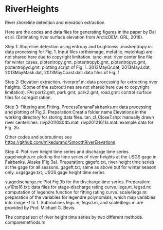 # RiverHeights
River shoreline detection and elevation extraction.

Here are the codes and data files for generating figures in the paper by Dai et 
al. (Estimating river surface elevation from ArcticDEM, GRL, 2018).

Step 1: Shoreline detection using entropy and brightness: 
maskentropy.m: data processing for Fig. 1.
Input files (orthoimage, metafile, matchtag) are not shared here due to copyright limitation.
tancl.mat: river center line file for winter cases.
plotentropy.gmt, plotentropyb.gmt, plotentropyc.gmt, plotentropyd.gmt: plotting 
script of Fig. 1.
2013MayOr.dat, 2013MayJ.dat, 2013MayMask.dat, 2013MayCoast.dat: data files of Fig. 1

Step 2: Elevation extraction.
riverprof.m: data processing for extracting river heights. (Some of the subrouti
nes are not shared here due to copyright limitation).
FAirport2.gmt, park.gmt, park2.gmt, road.gmt: control surface files for coregist
ration.

Step 3: Filtering and Fitting.
ProcessTananaFairbanks.m: data processing and plotting of Fig.2.
Preparation:Creat a folder name Elevations in the working directory for storing data files.
tan_cl_Close7.shp: manually drawn river centerlines.
rivp20110804b.mat, rivp20121011a.mat: example data for Fig. 2b. 

Other codes and subroutines see https://github.com/mikedurand/SmoothRiverElevations

Step 4: Plot river height time series and discharge time series.
gageheights.m: plotting the time series of river heights at the USGS gage in Fairbanks, Alaska (Fig 3a).
Preparation: 
gagefo.txt, river height time series at the gage for all seasons.
gageft.txt, same as above but for winter season only.
usgsgage.txt, USGS gage height time series.

stagedischarge.m: Plot Fig.3b for the discharge time series.
Preparation:
uv10to16.txt: data files for stage-discharge rating curve.
legs.m, legsd.m: computation of legendre function for fitting rating curve.
scale4legs.m: preparation of the variables for legendre polynomials, which map variables into range -1 to 1.
Subroutines legs.m, legsd.m, and scale4legs.m are provided by Prof. Michael G. Bevis.

The comparison of river height time series by two different methods.
comparemethods.m


